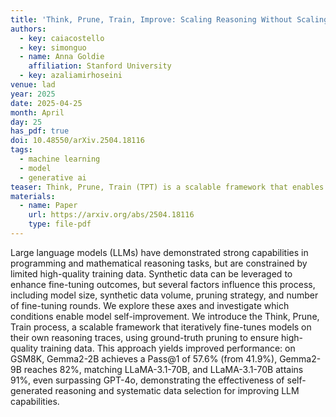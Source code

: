 ```yaml
---
title: 'Think, Prune, Train, Improve: Scaling Reasoning Without Scaling Models'
authors:
  - key: caiacostello
  - key: simonguo
  - name: Anna Goldie
    affiliation: Stanford University
  - key: azaliamirhoseini
venue: lad
year: 2025
date: 2025-04-25
month: April
day: 25
has_pdf: true
doi: 10.48550/arXiv.2504.18116
tags:
  - machine learning
  - model
  - generative ai
teaser: Think, Prune, Train (TPT) is a scalable framework that enables smaller language models to achieve performance rivaling larger ones through iterative self-improvement on their own reasoning traces, with experimental results showing models like Gemma-2B and LLaMA-70B-Instruct surpassing GPT-4o on reasoning tasks.
materials:
  - name: Paper
    url: https://arxiv.org/abs/2504.18116
    type: file-pdf
---
```

Large language models (LLMs) have demonstrated strong capabilities in programming and mathematical reasoning tasks, but are constrained by limited high-quality training data. Synthetic data can be leveraged to enhance fine-tuning outcomes, but several factors influence this process, including model size, synthetic data volume, pruning strategy, and number of fine-tuning rounds. We explore these axes and investigate which conditions enable model self-improvement. We introduce the Think, Prune, Train process, a scalable framework that iteratively fine-tunes models on their own reasoning traces, using ground-truth pruning to ensure high-quality training data. This approach yields improved performance: on GSM8K, Gemma2-2B achieves a Pass@1 of 57.6% (from 41.9%), Gemma2-9B reaches 82%, matching LLaMA-3.1-70B, and LLaMA-3.1-70B attains 91%, even surpassing GPT-4o, demonstrating the effectiveness of self-generated reasoning and systematic data selection for improving LLM capabilities.
